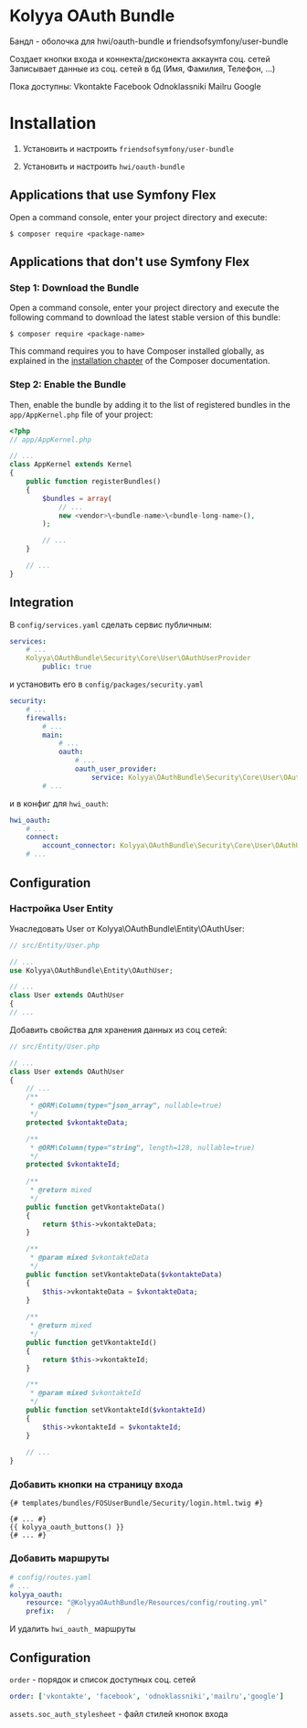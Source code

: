 # Kolyya OAuth Bundle

Бандл - оболочка для hwi/oauth-bundle и friendsofsymfony/user-bundle

Создает кнопки входа и коннекта/дисконекта аккаунта соц. сетей
Записывает данные из соц. сетей в бд (Имя, Фамилия, Телефон, ...)

Пока доступны: Vkontakte Facebook Odnoklassniki Mailru Google

Installation
============

1. Установить и настроить `friendsofsymfony/user-bundle`

2. Установить и настроить `hwi/oauth-bundle`

Applications that use Symfony Flex
----------------------------------

Open a command console, enter your project directory and execute:

```console
$ composer require <package-name>
```

Applications that don't use Symfony Flex
----------------------------------------

### Step 1: Download the Bundle

Open a command console, enter your project directory and execute the
following command to download the latest stable version of this bundle:

```console
$ composer require <package-name>
```

This command requires you to have Composer installed globally, as explained
in the [installation chapter](https://getcomposer.org/doc/00-intro.md)
of the Composer documentation.

### Step 2: Enable the Bundle

Then, enable the bundle by adding it to the list of registered bundles
in the `app/AppKernel.php` file of your project:

```php
<?php
// app/AppKernel.php

// ...
class AppKernel extends Kernel
{
    public function registerBundles()
    {
        $bundles = array(
            // ...
            new <vendor>\<bundle-name>\<bundle-long-name>(),
        );

        // ...
    }

    // ...
}
```

## Integration

В `config/services.yaml` сделать сервис публичным:

```yaml
services:
    # ...
    Kolyya\OAuthBundle\Security\Core\User\OAuthUserProvider
        public: true
```

и установить его в `config/packages/security.yaml`

```yaml
security:
    # ...
    firewalls:
        # ...
        main:
            # ...
            oauth:
                # ...
                oauth_user_provider:
                    service: Kolyya\OAuthBundle\Security\Core\User\OAuthUserProvider
        # ...
```

и в конфиг для `hwi_oauth`:

```yaml
hwi_oauth:
    # ...
    connect:
        account_connector: Kolyya\OAuthBundle\Security\Core\User\OAuthUserProvider
    # ...
```

## Configuration

### Настройка User Entity

Унаследовать User от Kolyya\OAuthBundle\Entity\OAuthUser:

```php
// src/Entity/User.php

// ...
use Kolyya\OAuthBundle\Entity\OAuthUser;

// ...
class User extends OAuthUser
{
// ...

```

Добавить свойства для хранения данных из соц сетей:

```php
// src/Entity/User.php

// ...
class User extends OAuthUser
{
    // ...
    /**
     * @ORM\Column(type="json_array", nullable=true)
     */
    protected $vkontakteData;

    /**
     * @ORM\Column(type="string", length=128, nullable=true)
     */
    protected $vkontakteId;
    
    /**
     * @return mixed
     */
    public function getVkontakteData()
    {
        return $this->vkontakteData;
    }

    /**
     * @param mixed $vkontakteData
     */
    public function setVkontakteData($vkontakteData)
    {
        $this->vkontakteData = $vkontakteData;
    }
    
    /**
     * @return mixed
     */
    public function getVkontakteId()
    {
        return $this->vkontakteId;
    }

    /**
     * @param mixed $vkontakteId
     */
    public function setVkontakteId($vkontakteId)
    {
        $this->vkontakteId = $vkontakteId;
    }
    
    // ...
}

```

### Добавить кнопки на страницу входа

```twig
{# templates/bundles/FOSUserBundle/Security/login.html.twig #}

{# ... #}
{{ kolyya_oauth_buttons() }}
{# ... #}

```

### Добавить маршруты

```yaml
# config/routes.yaml
# ...
kolyya_oauth:
    resource: "@KolyyaOAuthBundle/Resources/config/routing.yml"
    prefix:   /
```

И удалить `hwi_oauth_` маршруты 

## Configuration

`order` - порядок и список доступных соц. сетей

```yaml
order: ['vkontakte', 'facebook', 'odnoklassniki','mailru','google']
```

`assets.soc_auth_stylesheet` - файл стилей кнопок входа